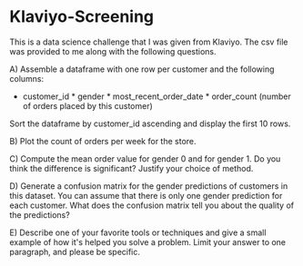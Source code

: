 # Klaviyo-Screening
This is a data science challenge that I was given from Klaviyo. The csv file was provided to me along with the following questions.

A) Assemble a dataframe with one row per customer and the following columns:

* customer_id * gender * most_recent_order_date * order_count (number of orders placed by this customer)

 

Sort the dataframe by customer_id ascending and display the first 10 rows.

 

B) Plot the count of orders per week for the store.

 

C) Compute the mean order value for gender 0 and for gender 1. Do you think the difference is significant? Justify your choice of method.

 

D) Generate a confusion matrix for the gender predictions of customers in this dataset. You can assume that there is only one gender prediction for each customer. What does the confusion matrix tell you about the quality of the predictions?

 

E) Describe one of your favorite tools or techniques and give a small example of how it's helped you solve a problem. Limit your answer to one paragraph, and please be specific.
